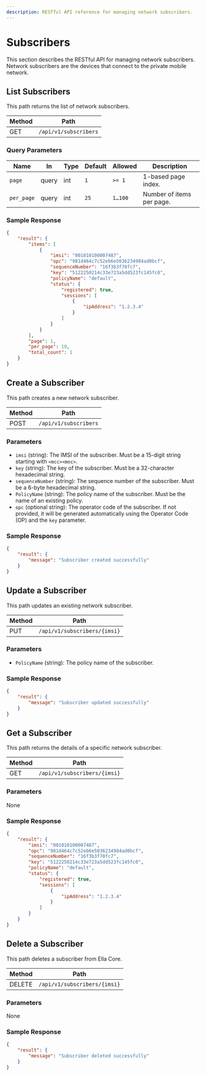 ```yaml
---
description: RESTful API reference for managing network subscribers.
---
```


# Subscribers

This section describes the RESTful API for managing network subscribers. Network subscribers are the devices that connect to the private mobile network.

## List Subscribers

This path returns the list of network subscribers.

| Method | Path                  |
| ------ | --------------------- |
| GET    | `/api/v1/subscribers` |

### Query Parameters

| Name       | In    | Type | Default | Allowed | Description                   |
| ---------- | ----- | ---- | ------- | ------- | ----------------------------- |
| `page`     | query | int  | `1`     | `>= 1`  | 1-based page index.           |
| `per_page` | query | int  | `25`    | `1…100` | Number of items per page.     |

### Sample Response

```json
{
    "result": {
        "items": [
            {
                "imsi": "001010100007487",
                "opc": "981d464c7c52eb6e5036234984ad0bcf",
                "sequenceNumber": "16f3b3f70fc7",
                "key": "5122250214c33e723a5dd523fc145fc0",
                "policyName": "default",
                "status": {
                    "registered": true,
                    "sessions": [
                        {
                            "ipAddress": "1.2.3.4"
                        }
                    ]
                }
            }
        ],
        "page": 1,
        "per_page": 10,
        "total_count": 1
    }
}
```

## Create a Subscriber

This path creates a new network subscriber.

| Method | Path                  |
| ------ | --------------------- |
| POST   | `/api/v1/subscribers` |

### Parameters

- `imsi` (string): The IMSI of the subscriber. Must be a 15-digit string starting with `<mcc><mnc>`.
- `key` (string): The key of the subscriber. Must be a 32-character hexadecimal string.
- `sequenceNumber` (string): The sequence number of the subscriber. Must be a 6-byte hexadecimal string.
- `PolicyName` (string): The policy name of the subscriber. Must be the name of an existing policy.
- `opc` (optional string): The operator code of the subscriber. If not provided, it will be generated automatically using the Operator Code (OP) and the `key` parameter.

### Sample Response

```json
{
    "result": {
        "message": "Subscriber created successfully"
    }
}
```

## Update a Subscriber

This path updates an existing network subscriber.

| Method | Path                         |
| ------ | ---------------------------- |
| PUT    | `/api/v1/subscribers/{imsi}` |

### Parameters

- `PolicyName` (string): The policy name of the subscriber.

### Sample Response

```json
{
    "result": {
        "message": "Subscriber updated successfully"
    }
}
```

## Get a Subscriber

This path returns the details of a specific network subscriber.

| Method | Path                         |
| ------ | ---------------------------- |
| GET    | `/api/v1/subscribers/{imsi}` |

### Parameters

None

### Sample Response

```json
{
    "result": {
        "imsi": "001010100007487",
        "opc": "981d464c7c52eb6e5036234984ad0bcf",
        "sequenceNumber": "16f3b3f70fc7",
        "key": "5122250214c33e723a5dd523fc145fc0",
        "policyName": "default",
        "status": {
            "registered": true,
            "sessions": [
                {
                    "ipAddress": "1.2.3.4"
                }
            ]
        }
    }
}
```

## Delete a Subscriber

This path deletes a subscriber from Ella Core.

| Method | Path                         |
| ------ | ---------------------------- |
| DELETE | `/api/v1/subscribers/{imsi}` |

### Parameters

None

### Sample Response

```json
{
    "result": {
        "message": "Subscriber deleted successfully"
    }
}
```
